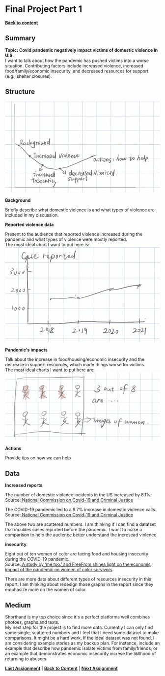 # Final Project Part 1
[**Back to content**](README.md)
## Summary
**Topic: Covid pandemic negatively impact victims of domestic violence in U.S.**  
I want to talk about how the pandemic has pushed victims into a worse situation. Contributing factors include increased violence, increased food/family/economic insecurity, and decreased resources for support (e.g., shelter closures). 
  
## Structure  
![Storyline](/images/storyline.png)  
  
**Background**  
  
Briefly describe what domestic violence is and what types of violence are included in my discussion.  
  
**Reported violence data**   
  
Present to the audience that reported violence increased during the pandemic and what types of violence were mostly reported.  
The most ideal chart I want to put here is:
![Storyline](/images/slopechart.png) 
  
**Pandemic's impacts**  
  
Talk about the increase in food/housing/economic insecurity and the decrease in support resources, which made things worse for victims.  
The most ideal charts I want to put here are: 
![Storyline](/images/scatterplot.png) 
  
**Actions**  
  
Provide tips on how we can help  

## Data
**Increased reports**:   
  
The number of domestic violence incidents in the US increased by 8.1%;    
Source:[ National Commission on Covid-19 and Criminal Justice](https://covid19.counciloncj.org/2021/02/23/impact-report-covid-19-and-domestic-violence-trends/)  
  
The COVID-19 pandemic led to a 9.7% increase in domestic violence calls.    
Source:[ National Commission on Covid-19 and Criminal Justice](https://covid19.counciloncj.org/2020/08/18/domestic-violence/) 
  
The above two are scattered numbers. I am thinking if I can find a datatset that inculdes cases reported before the pandemic. I want to make a comparison to help the audience better understand the incresead violence.  
  
**insecurity**:  
   
Eight out of ten women of color are facing food and housing insecurity during the COVID-19 pandemic.  
Source:[ A study by ‘me too.’ and FreeFrom shines light on the economic impact of the pandemic on women of color survivors ](https://metoomvmt.org/the-work/research-the-economic-impact-of-covid-19-on-survivors-of-color/)  
  
There are more data about different types of resources insecurity in this report. I am thinking about redesign those graphs in the report since they emphasize more on the women of color.  
## Medium
Shorthand is my top choice since it's a perfect platforms well combines photoes, graphs and texts.  
My next step for the project is to find more data. Currently I can only find some single, scattered numbers and I feel that I need some dataset to make comparisons. It might be a hard work.
If the ideal dataset was not found, I am considering example stories as my backup plan. For instance, include an example that describe how pandemic isolate victims from family/friends, 
or an example that demonstrates economic insecurity increse the likllhood of returning to abusers.
   
[**Last Assignment**](/dataviz4.md)  | [**Back to Content**](/README.md)  |  [**Next Assignment**](/final2.md)
